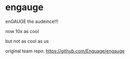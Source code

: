# engauge
enGAUGE the audeince!!!

now 10x as cool

but not as cool as us

original team repo:
https://github.com/Enguage/engauge
